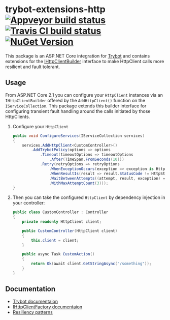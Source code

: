 # trybot-extensions-http [![Appveyor build status](https://img.shields.io/appveyor/ci/pcsajtai/trybot-extensions-http/master.svg?label=appveyor)](https://ci.appveyor.com/project/pcsajtai/trybot-extensions-http/branch/master) [![Travis CI build status](https://img.shields.io/travis/z4kn4fein/trybot-extensions-http/master.svg?label=travis-ci)](https://travis-ci.org/z4kn4fein/trybot-extensions-http) [![NuGet Version](https://buildstats.info/nuget/Trybot.Extensions.Http)](https://www.nuget.org/packages/Trybot.Extensions.Http/)

This package is an ASP.NET Core integration for [Trybot](https://github.com/z4kn4fein/trybot) and contains extensions for the [IHttpClientBuilder](https://github.com/aspnet/HttpClientFactory/tree/master/src/Microsoft.Extensions.Http/DependencyInjection) interface to make HttpClient calls more resilient and fault tolerant.

## Usage
From ASP.NET Core 2.1 you can configure your `HttpClient` instances via an `IHttpClientBuilder` offered by the `AddHttpClient()` function on the `IServiceCollection`. This package extends this builder interface for configuring transient fault handling around the calls initiated by those HttpClients. 

1. Configure your `HttpClient`
    ```c#
    public void ConfigureServices(IServiceCollection services)
    {
        services.AddHttpClient<CustomController>()
            .AddTrybotPolicy(options => options
                .Timeout(timeoutOptions => timeoutOptions
                    .After(TimeSpan.FromSeconds(10)))
                .Retry(retryOptions => retryOptions
                    .WhenExceptionOccurs(exception => exception is HttpRequestException)
                    .WhenResultIs(result => result.StatusCode != HttpStatusCode.Ok)
                    .WaitBetweenAttempts((attempt, result, exception) => TimeSpan.FromSeconds(5))
                    .WithMaxAttemptCount(3)));
    }
    ```

2. Then you can take the configured `HttpClient` by dependency injection in your controller:
    ```c#
    public class CustomController : Controller
    {
        private readonly HttpClient client;

        public CustomController(HttpClient client)
        {
            this.client = client;
        }

        public async Task CustomAction()
        {
            return Ok(await client.GetStringAsync("/something"));
        }
    }
    ```

## Documentation
- [Trybot documentaion](https://github.com/z4kn4fein/trybot/blob/master/README.md)
- [IHttpClientFactory documentaion](https://docs.microsoft.com/en-gb/aspnet/core/fundamentals/http-requests?view=aspnetcore-2.1)
- [Resiliency patterns](https://docs.microsoft.com/en-us/azure/architecture/patterns/category/resiliency)
